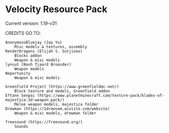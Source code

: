 # Velocity Resource Pack
Current version: 1.19-v31

CREDITS GO TO:

	AnonymousBluejay (Jay Yu)
        Misc models & textures, assembly
	RenderDragons (Elijah S. Sutjiono)
		Blocks addon
		Weapon & misc models
	lynsut (Nash Tjaard Broesder)
		Weapon models
	Nepertunity
		Weapon & misc models
                
	Greenfield Project (https://www.greenfieldmc.net/)
		Block texture and models, Greenfield addon
	Eftann Senpai (https://www.planetminecraft.com/texture-pack/blades-of-majestica-3d-weapon-pack/)
		Melee weapon models, majestica folder
	Drewman (https://1drewsem.wixsite.com/website)
		Weapon & misc models, drewman folder
		
	freesound (https://freesound.org/)
		Sounds
